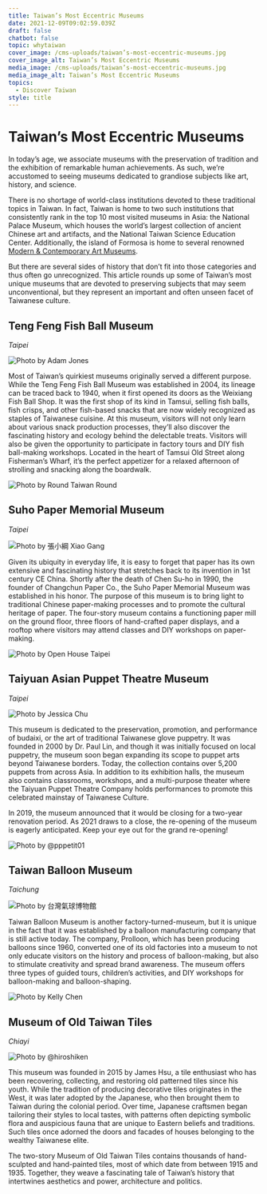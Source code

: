 ```yaml
---
title: Taiwan’s Most Eccentric Museums
date: 2021-12-09T09:02:59.039Z
draft: false
chatbot: false
topic: whytaiwan
cover_image: /cms-uploads/taiwan’s-most-eccentric-museums.jpg
cover_image_alt: Taiwan’s Most Eccentric Museums
media_image: /cms-uploads/taiwan’s-most-eccentric-museums.jpg
media_image_alt: Taiwan’s Most Eccentric Museums
topics:
  - Discover Taiwan
style: title
---
```

# Taiwan’s Most Eccentric Museums

In today’s age, we associate museums with the preservation of tradition and the exhibition of remarkable human achievements. As such, we’re accustomed to seeing museums dedicated to grandiose subjects like art, history, and science.

There is no shortage of world-class institutions devoted to these traditional topics in Taiwan. In fact, Taiwan is home to two such institutions that consistently rank in the top 10 most visited museums in Asia: the National Palace Museum, which houses the world’s largest collection of ancient Chinese art and artifacts, and the National Taiwan Science Education Center. Additionally, the island of Formosa is home to several renowned [Modern & Contemporary Art Museums](https://goldcard.nat.gov.tw/en/why-taiwan/taiwans-modern-contemporary-art-museums/).

But there are several sides of history that don’t fit into those categories and thus often go unrecognized. This article rounds up some of Taiwan’s most unique museums that are devoted to preserving subjects that may seem unconventional, but they represent an important and often unseen facet of Taiwanese culture.

## Teng Feng Fish Ball Museum

*Taipei*

![Photo by Adam Jones](/cms-uploads/taiwan’s-most-eccentric-museums1.jpg)

Most of Taiwan’s quirkiest museums originally served a different purpose. While the Teng Feng Fish Ball Museum was established in 2004, its lineage can be traced back to 1940, when it first opened its doors as the Weixiang Fish Ball Shop. It was the first shop of its kind in Tamsui, selling fish balls, fish crisps, and other fish-based snacks that are now widely recognized as staples of Taiwanese cuisine. At this museum, visitors will not only learn about various snack production processes, they’ll also discover the fascinating history and ecology behind the delectable treats. Visitors will also be given the opportunity to participate in factory tours and DIY fish ball-making workshops. Located in the heart of Tamsui Old Street along Fisherman’s Wharf, it’s the perfect appetizer for a relaxed afternoon of strolling and snacking along the boardwalk.

![Photo by Round Taiwan Round](/cms-uploads/taiwan’s-most-eccentric-museums2.jpg)

## Suho Paper Memorial Museum

*Taipei*

![Photo by 張小綱 Xiao Gang](/cms-uploads/taiwan’s-most-eccentric-museums3.jpg)

Given its ubiquity in everyday life, it is easy to forget that paper has its own extensive and fascinating history that stretches back to its invention in 1st century CE China. Shortly after the death of Chen Su-ho in 1990, the founder of Changchun Paper Co., the Suho Paper Memorial Museum was established in his honor. The purpose of this museum is to bring light to traditional Chinese paper-making processes and to promote the cultural heritage of paper. The four-story museum contains a functioning paper mill on the ground floor, three floors of hand-crafted paper displays, and a rooftop where visitors may attend classes and DIY workshops on paper-making.

![Photo by Open House Taipei](/cms-uploads/taiwan’s-most-eccentric-museums4.jpg)

## Taiyuan Asian Puppet Theatre Museum

*Taipei*

![Photo by Jessica Chu](/cms-uploads/taiwan’s-most-eccentric-museums5.jpg)

This museum is dedicated to the preservation, promotion, and performance of budaixi, or the art of traditional Taiwanese glove puppetry. It was founded in 2000 by Dr. Paul Lin, and though it was initially focused on local puppetry, the museum soon began expanding its scope to puppet arts beyond Taiwanese borders. Today, the collection contains over 5,200 puppets from across Asia. In addition to its exhibition halls, the museum also contains classrooms, workshops, and a multi-purpose theater where the Taiyuan Puppet Theatre Company holds performances to promote this celebrated mainstay of Taiwanese Culture.

In 2019, the museum announced that it would be closing for a two-year renovation period. As 2021 draws to a close, the re-opening of the museum is eagerly anticipated. Keep your eye out for the grand re-opening!

![Photo by @pppetit01](/cms-uploads/taiwan’s-most-eccentric-museums6.jpg)

## Taiwan Balloon Museum

*Taichung*

![Photo by 台灣氣球博物館](/cms-uploads/taiwan’s-most-eccentric-museums7.jpg)

Taiwan Balloon Museum is another factory-turned-museum, but it is unique in the fact that it was established by a balloon manufacturing company that is still active today. The company, Prolloon, which has been producing balloons since 1960, converted one of its old factories into a museum to not only educate visitors on the history and process of balloon-making, but also to stimulate creativity and spread brand awareness. The museum offers three types of guided tours, children’s activities, and DIY workshops for balloon-making and balloon-shaping.

![Photo by Kelly Chen](/cms-uploads/taiwan’s-most-eccentric-museums8.jpg)

## Museum of Old Taiwan Tiles

*Chiayi*

![Photo by @hiroshiken](/cms-uploads/taiwan’s-most-eccentric-museums9.jpg)

This museum was founded in 2015 by James Hsu, a tile enthusiast who has been recovering, collecting, and restoring old patterned tiles since his youth. While the tradition of producing decorative tiles originates in the West, it was later adopted by the Japanese, who then brought them to Taiwan during the colonial period. Over time, Japanese craftsmen began tailoring their styles to local tastes, with patterns often depicting symbolic flora and auspicious fauna that are unique to Eastern beliefs and traditions. Such tiles once adorned the doors and facades of houses belonging to the wealthy Taiwanese elite.

The two-story Museum of Old Taiwan Tiles contains thousands of hand-sculpted and hand-painted tiles, most of which date from between 1915 and 1935. Together, they weave a fascinating tale of Taiwan’s history that intertwines aesthetics and power, architecture and politics.